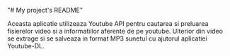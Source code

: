 "# My project's README" 

Aceasta aplicatie utilizeaza Youtube API pentru cautarea si preluarea fisierelor video si a informatiilor aferente de pe youtube. Ulterior din video se extrage si se salveaza in format MP3 sunetul cu ajutorul aplicatiei Youtube-DL. 
